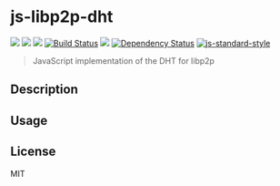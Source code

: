 # js-libp2p-dht

[![](https://img.shields.io/badge/made%20by-Protocol%20Labs-blue.svg?style=flat-square)](http://ipn.io) [![](https://img.shields.io/badge/project-IPFS-blue.svg?style=flat-square)](http://ipfs.io/) [![](https://img.shields.io/badge/freenode-%23ipfs-blue.svg?style=flat-square)](http://webchat.freenode.net/?channels=%23ipfs) [![Build Status](https://travis-ci.org/libp2p/js-libp2p-dht.svg?style=flat-square)](https://travis-ci.org/libp2p/js-libp2p-dht) ![](https://img.shields.io/badge/coverage-%3F-yellow.svg?style=flat-square) [![Dependency Status](https://david-dm.org/libp2p/js-libp2p-dht.svg?style=flat-square)](https://david-dm.org/libp2p/js-libp2p-dht) [![js-standard-style](https://img.shields.io/badge/code%20style-standard-brightgreen.svg?style=flat-square)](https://github.com/feross/standard)

> JavaScript implementation of the DHT for libp2p

## Description

## Usage

## License

MIT

